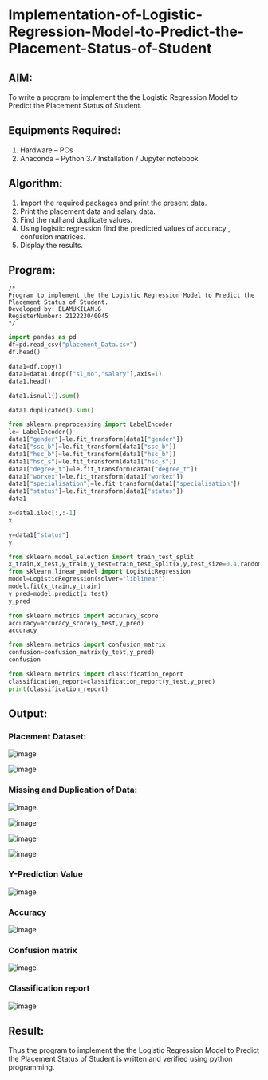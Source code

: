 # Implementation-of-Logistic-Regression-Model-to-Predict-the-Placement-Status-of-Student

## AIM:
To write a program to implement the the Logistic Regression Model to Predict the Placement Status of Student.

## Equipments Required:
1. Hardware – PCs
2. Anaconda – Python 3.7 Installation / Jupyter notebook

## Algorithm:
1. Import the required packages and print the present data.
2. Print the placement data and salary data.
3. Find the null and duplicate values.
4. Using logistic regression find the predicted values of accuracy , confusion matrices.
5. Display the results.

## Program:
```
/*
Program to implement the the Logistic Regression Model to Predict the Placement Status of Student.
Developed by: ELAMUKILAN.G 
RegisterNumber: 212223040045
*/
```
``` py
import pandas as pd
df=pd.read_csv("placement_Data.csv")
df.head()

data1=df.copy()
data1=data1.drop(["sl_no","salary"],axis=1)
data1.head()

data1.isnull().sum()

data1.duplicated().sum()

from sklearn.preprocessing import LabelEncoder
le= LabelEncoder()
data1["gender"]=le.fit_transform(data1["gender"])
data1["ssc_b"]=le.fit_transform(data1["ssc_b"])
data1["hsc_b"]=le.fit_transform(data1["hsc_b"])
data1["hsc_s"]=le.fit_transform(data1["hsc_s"])
data1["degree_t"]=le.fit_transform(data1["degree_t"])
data1["workex"]=le.fit_transform(data1["workex"])
data1["specialisation"]=le.fit_transform(data1["specialisation"])
data1["status"]=le.fit_transform(data1["status"])
data1

x=data1.iloc[:,:-1]
x

y=data1["status"]
y

from sklearn.model_selection import train_test_split
x_train,x_test,y_train,y_test=train_test_split(x,y,test_size=0.4,random_state=45)
from sklearn.linear_model import LogisticRegression
model=LogisticRegression(solver="liblinear")
model.fit(x_train,y_train)
y_pred=model.predict(x_test)
y_pred

from sklearn.metrics import accuracy_score
accuracy=accuracy_score(y_test,y_pred)
accuracy

from sklearn.metrics import confusion_matrix
confusion=confusion_matrix(y_test,y_pred)
confusion

from sklearn.metrics import classification_report
classification_report=classification_report(y_test,y_pred)
print(classification_report)
```


## Output:
### Placement Dataset:
![image](https://github.com/user-attachments/assets/1234ccf5-8739-46b0-9352-2daa3cb3ccef)

![image](https://github.com/user-attachments/assets/c1c40c9d-f3dc-4a59-8d83-98f439419996)

### Missing and Duplication of Data:

![image](https://github.com/user-attachments/assets/ee6e7fd9-a5b5-44ac-894c-2eafe15ebd61)

![image](https://github.com/user-attachments/assets/583370a6-0146-4377-9a2d-d47f21141dfc)

![image](https://github.com/user-attachments/assets/1d6d3491-9eb2-485d-86e1-798cd7346ca0)

![image](https://github.com/user-attachments/assets/0d1a995b-cb67-42e2-9282-a9229f32df69)

### Y-Prediction Value

![image](https://github.com/user-attachments/assets/5414c6bd-417c-4580-98ee-0a6188a25132)

### Accuracy

![image](https://github.com/user-attachments/assets/b7c44f4e-e6bd-4a37-a97c-689f4d640767)

### Confusion matrix
![image](https://github.com/user-attachments/assets/c5bbab00-adbe-4d2d-a78b-40a935b98d45)

### Classification report

![image](https://github.com/user-attachments/assets/8ec74e15-3a60-4d6e-ba41-a46ad77b2648)


## Result:
Thus the program to implement the the Logistic Regression Model to Predict the Placement Status of Student is written and verified using python programming.
